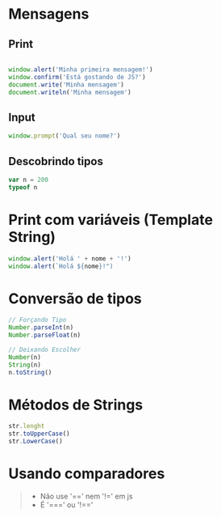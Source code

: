 # Mensagens 

## Print
```javascript

window.alert('Minha primeira mensagem!')
window.confirm('Está gostando de JS?')
document.write('Minha mensagem')
document.writeln('Minha mensagem')

```

## Input
```javascript
window.prompt('Qual seu nome?')
```

## Descobrindo tipos

```javascript
var n = 200
typeof n
```

# Print com variáveis (Template String)
```javascript
window.alert('Holá ' + nome + '!')
window.alert(`Holá ${nome}!")
```

# Conversão de tipos 
```javascript
// Forçando Tipo
Number.parseInt(n)
Number.parseFloat(n)

// Deixando Escolher
Number(n)
String(n)
n.toString()
```

# Métodos de Strings
```javascript
str.lenght
str.toUpperCase()
str.LowerCase()
```

# Usando comparadores 

> - Não use '==' nem '!=' em js
> - É '===' ou '!=='
